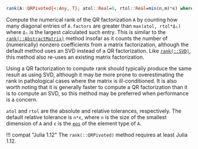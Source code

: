 ```julia
rank(A::QRPivoted{<:Any, T}; atol::Real=0, rtol::Real=min(n,m)*ϵ) where {T}
```

Compute the numerical rank of the QR factorization `A` by counting how many diagonal entries of `A.factors` are greater than `max(atol, rtol*Δ₁)` where `Δ₁` is the largest calculated such entry. This is similar to the [`rank(::AbstractMatrix)`](@ref) method insofar as it counts the number of (numerically) nonzero coefficients from a matrix factorization, although the default method uses an SVD instead of a QR factorization. Like [`rank(::SVD)`](@ref), this method also re-uses an existing matrix factorization.

Using a QR factorization to compute rank should typically produce the same result as using SVD, although it may be more prone to overestimating the rank in pathological cases where the matrix is ill-conditioned. It is also worth noting that it is generally faster to compute a QR factorization than it is to compute an SVD, so this method may be preferred when performance is a concern.

`atol` and `rtol` are the absolute and relative tolerances, respectively. The default relative tolerance is `n*ϵ`, where `n` is the size of the smallest dimension of `A` and `ϵ` is the [`eps`](@ref) of the element type of `A`.

!!! compat "Julia 1.12"
    The `rank(::QRPivoted)` method requires at least Julia 1.12.

